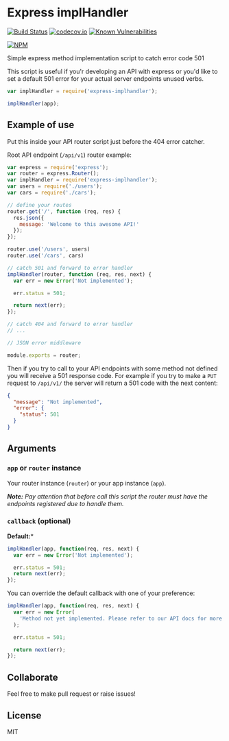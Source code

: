 # Express implHandler

[![Build Status](https://travis-ci.org/AlbertoFdzM/express-implhandler.svg?branch=master)](https://travis-ci.org/AlbertoFdzM/express-implhandler) [![codecov.io](https://codecov.io/github/AlbertoFdzM/express-implhandler/coverage.svg?branch=master)](https://codecov.io/github/AlbertoFdzM/express-implhandler?branch=master) [![Known Vulnerabilities](https://snyk.io/test/github/AlbertoFdzM/express-implhandler/badge.svg?targetFile=package.json)](https://snyk.io/test/github/AlbertoFdzM/express-implhandler?targetFile=package.json)

[![NPM](https://nodei.co/npm/express-implhandler.png)](https://nodei.co/npm/express-implhandler/)

Simple express method implementation script to catch error code 501

This script is useful if you'r developing an API with express or you'd like to set a default 501 error for your actual server endpoints unused verbs.

```javascript
var implHandler = require('express-implhandler');

implHandler(app);
```

## Example of use

Put this inside your API router script just before the 404 error catcher.

Root API endpoint (`/api/v1`) router example:

```javascript
var express = require('express');
var router = express.Router();
var implHandler = require('express-implhandler');
var users = require('./users');
var cars = require('./cars');

// define your routes
router.get('/', function (req, res) {
  res.json({
    message: 'Welcome to this awesome API!'
  });
});

router.use('/users', users)
router.use('/cars', cars)

// catch 501 and forward to error handler
implHandler(router, function (req, res, next) {
  var err = new Error('Not implemented');

  err.status = 501;

  return next(err);
});

// catch 404 and forward to error handler
// ...

// JSON error middleware

module.exports = router;
```

Then if you try to call to your API  endpoints with some method not defined you will receive a 501 response code. For example if you try to make a `PUT` request to `/api/v1/` the server will return a 501 code with the next content:

```json
{
  "message": "Not implemented",
  "error": {
    "status": 501
  }
}
```

## Arguments

### `app` or `router` instance

Your router instance (`router`) or your app instance (`app`).

_**Note:** Pay attention that before call this script the router must have the endpoints registered due to handle them._

### `callback` (optional)

**Default:***
```javascript
implHandler(app, function(req, res, next) {
  var err = new Error('Not implemented');

  err.status = 501;
  return next(err);
});
```

You can override the default callback with one of your preference:
```javascript
implHandler(app, function(req, res, next) {
  var err = new Error(
    'Method not yet implemented. Please refer to our API docs for more info'
  );

  err.status = 501;

  return next(err);
});
```

## Collaborate

Feel free to make pull request or raise issues!

## License

MIT

